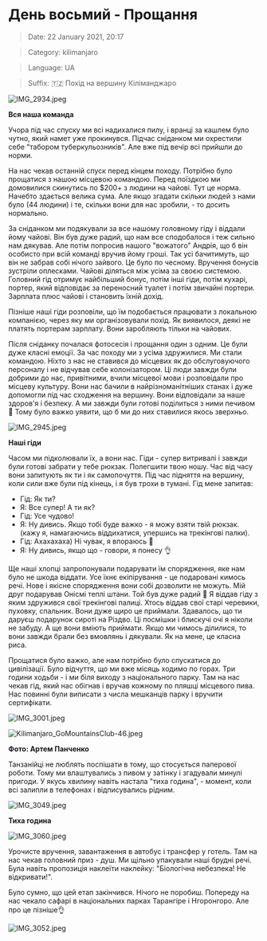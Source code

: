 # День восьмий - Прощання

> Date: 22 January 2021, 20:17

> Category: kilimanjaro

> Language: UA

> Suffix: 🇹🇿 Похід на вершину Кіліманджаро

![IMG_2934.jpeg](https://res.craft.do/user/full/b5a256f3-51ff-c8e5-10fe-9343b6a0451d/doc/302CB769-6ED9-4333-BA6F-21587A011C8E/C85FB820-3DDC-4668-A7AA-45574897513B_2/IMG_2934.jpeg)

**Вся наша команда**

Учора під час спуску ми всі надихалися пилу, і вранці за кашлем було чутно, який намет уже прокинувся. Підчас сніданком ми охрестили себе "табором туберкульозників". Але вже під вечір всі прийшли до норми.

На нас чекав останній спуск перед кінцем походу. Потрібно було прощатися з нашою місцевою командою. Перед поїздкою ми домовилися скинутись по $200+ з людини на чайові. Тут це норма. Начебто здається велика сума. Але якщо згадати скільки людей з нами було (44 людини) і те, скільки вони для нас зробили, - то досить нормально.

За сніданком ми подякували за все нашому головному гіду і віддали йому чайові. Він був дуже радий, що нам все сподобалося і теж сильно нам дякував. Але потім попросив нашого "вожатого" Андрія, що б він особисто при всій команді вручив йому гроші. Так усі бачитимуть, що він не забрав собі нічого зайвого. Це було по чесному. Вручення бонусів зустріли оплесками. Чайові діляться між усіма за своєю системою. Головний гід отримує найбільший бонус, потім інші гіди, потім кухарі, портер, який відповідає за переносний туалет і потім звичайні портери. Зарплата плюс чайові і становить їхній дохід.

Пізніше наші гіди розповіли, що їм подобається працювати з локальною компанією, через яку ми організовували похід. Як виявилося, деякі не платять портерам зарплату. Вони заробляють тільки на чайових.

Після сніданку почалася фотосесія і прощання один з одним. Це були дуже класні емоції. За час походу ми з усіма здружилися. Ми стали командою. Ніхто з нас не ставився до місцевих як до обслуговуючого персоналу і не відчував себе колонізатором. Ці люди завжди були добрими до нас, привітними, вчили місцевої мови і розповідали про місцеву культуру. Вони нас бачили в найрізноманітніших станах і дуже допомогли під час сходження на вершину. Вони відповідали за наше здоров'я і безпеку. А ми завжди були готові поділиться з ними печивом 🙂 Тому було важко уявити, що б ми до них ставилися якось зверхньо.

![IMG_2945.jpeg](https://res.craft.do/user/full/b5a256f3-51ff-c8e5-10fe-9343b6a0451d/doc/302CB769-6ED9-4333-BA6F-21587A011C8E/11D17B2E-D26D-4256-892D-4319085AB978_2/IMG_2945.jpeg)

**Наші гіди**

Часом ми підколювали їх, а вони нас. Гіди - супер витривалі і завжди були готові забрати у тебе рюкзак. Полегшити твою ношу. Час від часу вони запитують як ти і як самопочуття. Під час підняття на вершину, коли сили вже були під кінець, і я був трохи в тумані. Гід мене запитав:

- Гід: Як ти?
- Я: Все супер! А ти як?
- Гід: Усе чудово!
- Я: Ну дивись. Якщо тобі буде важко - я можу взяти твій рюкзак. (кажу я, намагаючись віддихатися, упершись на трекінгові палки).
- Гід: Ахахахаха) Ні чувак, я впораюсь 🙂
- Я: Ну дивись, якщо що - говори, я понесу 👌

Ще наші хлопці запропонували подарувати їм спорядження, яке нам було не шкода віддати. Усе їхнє екіпірування - це подаровані кимось речі. Нове і якісне спорядження вони собі дозволити не можуть. Мій друг подарував Онісмі теплі штани. Той був дуже радий 🙂  Я віддав гіду з яким здружився свої трекінгові палиці. Хтось віддав свої старі черевики, пуховку, спальник. Вони дуже щиро це приймали. Здавалось, що ти даруєш подарунок сироті на Різдво. Ці посмішки і блискучі очі я ніколи не забуду. А ще вони вміють приймати. Якщо ми чимось ділилися, то вони завжди брали без вмовлянь і дякували. Як на мене, це класна риса.

Прощатися було важко, але нам потрібно було спускатися до цивілізації. Було відчуття, що ми вже місяць ходимо по горах. Три години ходьби - і ми біля виходу з національного парку. Там на нас чекав гід, який нас обігнав і вручав кожному по пляшці місцевого пива. Нас повинні були виписати з числа мешканців парку і вручити сертифікати.

![IMG_3001.jpeg](https://res.craft.do/user/full/b5a256f3-51ff-c8e5-10fe-9343b6a0451d/doc/302CB769-6ED9-4333-BA6F-21587A011C8E/BF924F97-8BAC-44FA-AF73-A4DF21735787_2/IMG_3001.jpeg)

![Kilimanjaro_GoMountainsClub-46.jpeg](https://res.craft.do/user/full/b5a256f3-51ff-c8e5-10fe-9343b6a0451d/doc/302CB769-6ED9-4333-BA6F-21587A011C8E/C6C74C6E-FD5B-4166-9EDF-71E604080846_2/ExKDMxTuDCFQGK1xZ50TJXNrl8KqdRWdCiSMwjpYXskz/Kilimanjaro_GoMountainsClub-46.jpeg)

**Фото: Артем Панченко**

Танзанійці не люблять поспішати в тому, що стосується паперової роботи. Тому ми влаштувались з пивом у затінку і згадували минулі пригоди. У якусь хвилину навіть настала "тиха година", - момент, коли всі залипли в телефонах і відписувались рідним.

![IMG_3049.jpeg](https://res.craft.do/user/full/b5a256f3-51ff-c8e5-10fe-9343b6a0451d/doc/302CB769-6ED9-4333-BA6F-21587A011C8E/274CC286-309B-45E7-B757-78A010F66E3E_2/IMG_3049.jpeg)

**Тиха година**

![IMG_3060.jpeg](https://res.craft.do/user/full/b5a256f3-51ff-c8e5-10fe-9343b6a0451d/doc/302CB769-6ED9-4333-BA6F-21587A011C8E/DB4DB5F6-55E5-48B3-948C-9F4904988D42_2/IMG_3060.jpeg)

Урочисте вручення, завантаження в автобус і трансфер у готель. Там на нас чекав головний приз - душ. Ми щільно упакували наші брудні речі. Була навіть пропозиція наклеїти наклейку: "Біологічна небезпека! Не відкривати!".

Було сумно, що цей етап закінчився. Нічого не поробиш. Попереду на нас чекало сафарі в національних парках Тарангіре і Нгоронгоро. Але про це пізніше👌

![IMG_3052.jpeg](https://res.craft.do/user/full/b5a256f3-51ff-c8e5-10fe-9343b6a0451d/doc/302CB769-6ED9-4333-BA6F-21587A011C8E/B42156CD-A305-484B-81B5-320C0F936CB3_2/IMG_3052.jpeg)


